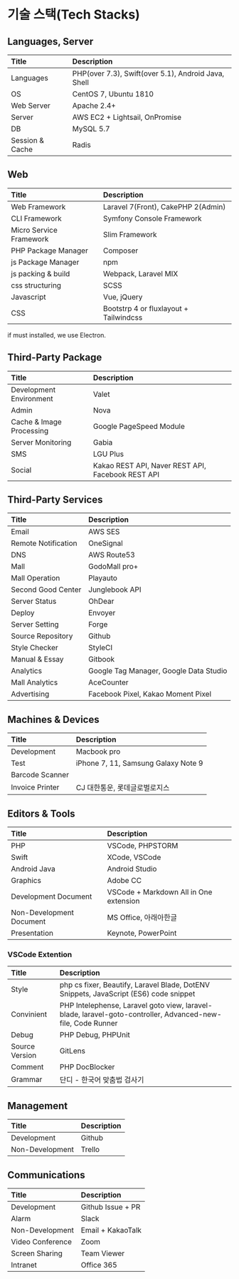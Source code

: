 # 기술 스택(Tech Stacks)

## Languages, Server

| Title           | Description                                         |
| :-------------- | :-------------------------------------------------- |
| Languages       | PHP(over 7.3), Swift(over 5.1), Android Java, Shell |
| OS              | CentOS 7, Ubuntu 1810                               |
| Web Server      | Apache 2.4+                                         |
| Server          | AWS EC2 + Lightsail, OnPromise                      |
| DB              | MySQL 5.7                                           |
| Session & Cache | Radis                                               |

## Web

| Title                   | Description                            |
| :---------------------- | :------------------------------------- |
| Web Framework           | Laravel 7(Front), CakePHP 2(Admin)     |
| CLI Framework           | Symfony Console Framework              |
| Micro Service Framework | Slim Framework                         |
| PHP Package Manager     | Composer                               |
| js Package Manager      | npm                                    |
| js packing & build      | Webpack, Laravel MIX                   |
| css structuring         | SCSS                                   |
| Javascript              | Vue, jQuery                            |
| CSS                     | Bootstrp 4 or fluxlayout + Tailwindcss |

if must installed, we use Electron.

## Third-Party Package

| Title                    | Description                                       |
| :----------------------- | :------------------------------------------------ |
| Development Environment  | Valet                                             |
| Admin                    | Nova                                              |
| Cache & Image Processing | Google PageSpeed Module                           |
| Server Monitoring        | Gabia                                             |
| SMS                      | LGU Plus                                          |
| Social                   | Kakao REST API, Naver REST API, Facebook REST API |

## Third-Party Services

| Title               | Description                            |
| :------------------ | :------------------------------------- |
| Email               | AWS SES                                |
| Remote Notification | OneSignal                              |
| DNS                 | AWS Route53                            |
| Mall                | GodoMall pro+                          |
| Mall Operation      | Playauto                               |
| Second Good Center  | Junglebook API                         |
| Server Status       | OhDear                                 |
| Deploy              | Envoyer                                |
| Server Setting      | Forge                                  |
| Source Repository   | Github                                 |
| Style Checker       | StyleCI                                |
| Manual & Essay      | Gitbook                                |
| Analytics           | Google Tag Manager, Google Data Studio |
| Mall Analytics      | AceCounter                             |
| Advertising         | Facebook Pixel, Kakao Moment Pixel     |

## Machines & Devices

| Title           | Description                         |
| :-------------- | :---------------------------------- |
| Development     | Macbook pro                         |
| Test            | iPhone 7, 11, Samsung Galaxy Note 9 |
| Barcode Scanner |                                     |
| Invoice Printer | CJ 대한통운, 롯데글로벌로지스       |

## Editors & Tools

| Title                    | Description                            |
| :----------------------- | :------------------------------------- |
| PHP                      | VSCode, PHPSTORM                       |
| Swift                    | XCode, VSCode                          |
| Android Java             | Android Studio                         |
| Graphics                 | Adobe CC                               |
| Development Document     | VSCode + Markdown All in One extension |
| Non-Development Document | MS Office, 아래아한글                  |
| Presentation             | Keynote, PowerPoint                    |

### VSCode Extention

| Title          | Description                                                                                                 |
| :------------- | :---------------------------------------------------------------------------------------------------------- |
| Style          | php cs fixer, Beautify, Laravel Blade, DotENV Snippets, JavaScript (ES6) code snippet                       |
| Convinient     | PHP Intelephense, Laravel goto view, laravel-blade, laravel-goto-controller, Advanced-new-file, Code Runner |
| Debug          | PHP Debug, PHPUnit                                                                                          |
| Source Version | GitLens                                                                                                     |
| Comment        | PHP DocBlocker                                                                                              |
| Grammar        | 단디 - 한국어 맞춤법 검사기                                                                                 |

## Management

| Title           | Description |
| :-------------- | :---------- |
| Development     | Github      |
| Non-Development | Trello      |

## Communications

| Title            | Description       |
| :--------------- | :---------------- |
| Development      | Github Issue + PR |
| Alarm            | Slack             |
| Non-Development  | Email + KakaoTalk |
| Video Conference | Zoom              |
| Screen Sharing   | Team Viewer       |
| Intranet         | Office 365        |

